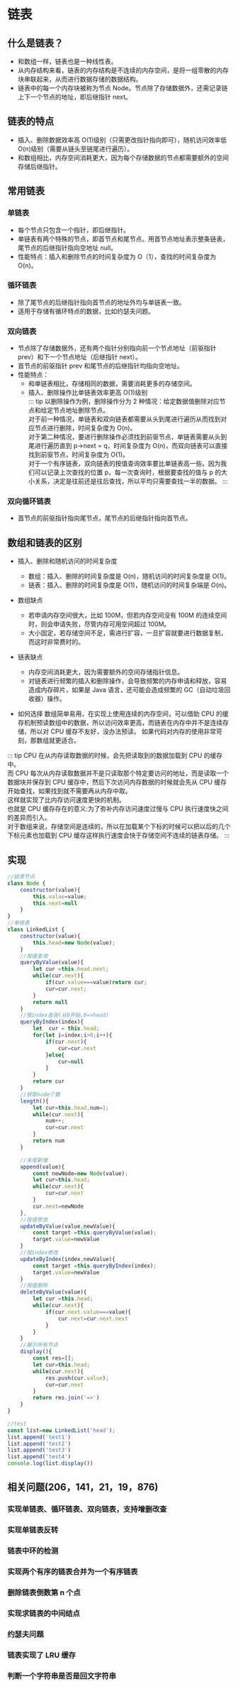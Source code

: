 # 链表

## 什么是链表？

-   和数组一样，链表也是一种线性表。
-   从内存结构来看，链表的内存结构是不连续的内存空间，是将一组零散的内存块串联起来，从而进行数据存储的数据结构。
-   链表中的每一个内存块被称为节点 Node。节点除了存储数据外，还需记录链上下一个节点的地址，即后继指针 next。

## 链表的特点

-   插入、删除数据效率高 O(1)级别（只需更改指针指向即可），随机访问效率低 O(n)级别（需要从链头至链尾进行遍历）。
-   和数组相比，内存空间消耗更大，因为每个存储数据的节点都需要额外的空间存储后继指针。

## 常用链表

### 单链表

-   每个节点只包含一个指针，即后继指针。
-   单链表有两个特殊的节点，即首节点和尾节点。用首节点地址表示整条链表，尾节点的后继指针指向空地址 null。
-   性能特点：插入和删除节点的时间复杂度为 O（1），查找的时间复杂度为 O(n)。

### 循环链表

-   除了尾节点的后继指针指向首节点的地址外均与单链表一致。
-   适用于存储有循环特点的数据，比如约瑟夫问题。

### 双向链表

-   节点除了存储数据外，还有两个指针分别指向前一个节点地址（前驱指针 prev）和下一个节点地址（后继指针 next）。
-   首节点的前驱指针 prev 和尾节点的后继指针均指向空地址。
-   性能特点：
    -   和单链表相比，存储相同的数据，需要消耗更多的存储空间。
    -   插入、删除操作比单链表效率更高 O(1)级别  
        ::: tip
        以删除操作为例，删除操作分为 2 种情况：给定数据值删除对应节点和给定节点地址删除节点。  
        对于前一种情况，单链表和双向链表都需要从头到尾进行遍历从而找到对应节点进行删除，时间复杂度为 O(n)。  
        对于第二种情况，要进行删除操作必须找到前驱节点，单链表需要从头到尾进行遍历直到 p->next = q，时间复杂度为 O(n)，而双向链表可以直接找到前驱节点，时间复杂度为 O(1)。  
        对于一个有序链表，双向链表的按值查询效率要比单链表高一些。因为我们可以记录上次查找的位置 p，每一次查询时，根据要查找的值与 p 的大小关系，决定是往前还是往后查找，所以平均只需要查找一半的数据。
        :::

### 双向循环链表

-   首节点的前驱指针指向尾节点，尾节点的后继指针指向首节点。

## 数组和链表的区别

-   插入、删除和随机访问的时间复杂度

    -   数组：插入、删除的时间复杂度是 O(n)，随机访问的时间复杂度是 O(1)。
    -   链表：插入、删除的时间复杂度是 O(1)，随机访问的时间复杂端是 O(n)。

-   数组缺点
    -   若申请内存空间很大，比如 100M，但若内存空间没有 100M 的连续空间时，则会申请失败，尽管内存可用空间超过 100M。
    -   大小固定，若存储空间不足，需进行扩容，一旦扩容就要进行数据复制，而这时非常费时的。
-   链表缺点
    -   内存空间消耗更大，因为需要额外的空间存储指针信息。
    -   对链表进行频繁的插入和删除操作，会导致频繁的内存申请和释放，容易造成内存碎片，如果是 Java 语言，还可能会造成频繁的 GC（自动垃圾回收器）操作。
-   如何选择
    数组简单易用，在实现上使用连续的内存空间，可以借助 CPU 的缓存机制预读数组中的数据，所以访问效率更高，而链表在内存中并不是连续存储，所以对 CPU 缓存不友好，没办法预读。
    如果代码对内存的使用非常苛刻，那数组就更适合。

::: tip
CPU 在从内存读取数据的时候，会先把读取到的数据加载到 CPU 的缓存中。  
而 CPU 每次从内存读取数据并不是只读取那个特定要访问的地址，而是读取一个数据块并保存到 CPU 缓存中，然后下次访问内存数据的时候就会先从 CPU 缓存开始查找，如果找到就不需要再从内存中取。  
这样就实现了比内存访问速度更快的机制。  
也就是 CPU 缓存存在的意义:为了弥补内存访问速度过慢与 CPU 执行速度快之间的差异而引入。  
对于数组来说，存储空间是连续的，所以在加载某个下标的时候可以把以后的几个下标元素也加载到 CPU 缓存这样执行速度会快于存储空间不连续的链表存储。
:::

## 实现

```js
//链表节点
class Node {
    constructor(value){
        this.value=value;
        this.next=null
    }
}
//单链表
class LinkedList {
    constructor(value){
        this.head=new Node(value);
    }
    //按值查询
    queryByValue(value){
        let cur =this.head.next;
        while(cur.next){
            if(cur.value===value)return cur;
            cur=cur.next;
        }
        return null
    }
    //按index查询(从0开始,0=>head)
    queryByIndex(index){
        let  cur = this.head;
        for(let i=index;i>0;i++){
            if(cur.next){
                cur=cur.next
            }else{
                cur=null
            }
        }
        return cur
    }
    //获取node个数
    length(){
        let cur=this.head,num=1;
        while(cur.next){
            num++;
            cur=cur.next
        }
        return num
    }

    //末尾新增
    append(value){
        const newNode=new Node(value);
        let cur=this.head;
        while(cur.next){
            cur=cur.next
        }
        cur.next=newNode
    },
    //按值修改
    updateByValue(value,newValue){
        const target =this.queryByValue(value);
        target.value=newValue
    }
    //按index修改
    updateByIndex(index,newValue){
        const target =this.queryByIndex(index);
        target.value=newValue
    }
    //按值删除
    deleteByValue(value){
        let cur =this.head;
        while(cur.next){
            if(cur.next.value===value){
                cur.next=cur.next.next
            }
        }
    }
    //展示所有节点
    display(){
        const res=[];
        let cur=this.head;
        while(cur.next){
            res.push(cur.value);
            cur=cur.next
        }
        return res.join('=>')
    }
}

//test
const list=new LinkedList('head');
list.append('test1')
list.append('test2')
list.append('test3')
list.append('test4')
console.log(list.display())
```

## 相关问题(206，141，21，19，876)

### 实现单链表、循环链表、双向链表，支持增删改查

### 实现单链表反转

### 链表中环的检测

### 实现两个有序的链表合并为一个有序链表

### 删除链表倒数第 n 个点

### 实现求链表的中间结点

### 约瑟夫问题

### 链表实现了 LRU 缓存

### 判断一个字符串是否是回文字符串
